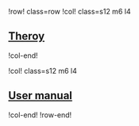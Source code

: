 !row! class=row
!col! class=s12 m6 l4
## [Theroy](theory/index.md)

!col-end!

!col! class=s12 m6 l4
## [User manual](user/index.md)

!col-end!
!row-end!